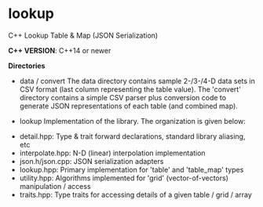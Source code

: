 # lookup
C++ Lookup Table &amp; Map (JSON Serialization)

**C++ VERSION**: C++14 or newer

**Directories**
* data / convert
The data directory contains sample 2-/3-/4-D data sets in CSV format (last column representing the table value). The 'convert' directory contains a simple CSV parser plus conversion code to generate JSON representations of each table (and combined map). 

* lookup
Implementation of the library. The organization is given below:
+ detail.hpp: Type & trait forward declarations, standard library aliasing, etc
+ interpolate.hpp: N-D (linear) interpolation implementation
+ json.h/json.cpp: JSON serialization adapters
+ lookup.hpp: Primary implementation for 'table' and 'table_map' types
+ utility.hpp: Algorithms implemented for 'grid' (vector-of-vectors) manipulation / access
+ traits.hpp: Type traits for accessing details of a given table / grid / array
